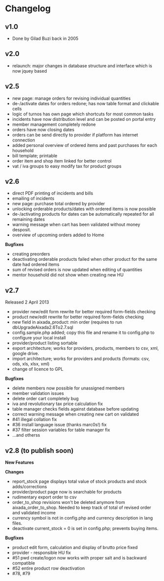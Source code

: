 Changelog
=========

v1.0
----
 * Done by Gilad Buzi back in 2005

v2.0
----
* relaunch: major changes in database structure and interface which is now jquey based

v2.5
----
* new page: manage orders for revising individual quantities 
* de-/activate dates for orders redone; has now table format and clickable cells
* logic of turnos has own page which shortcuts for most common tasks
* incidents have now distribution level and can be posted on portal entry
* member management completely redone
* orders have now closing dates
* orders can be send directly to provider if platform has internet connection
* added personal overview of ordered items and past purchases for each household
* bill template; printable
* order item and shop item linked for better control 
* vat / iva groups to easy modify tax for product groups

v2.6
----
* direct PDF printing of incidents and bills
* emailing of incidents
* new page: purchase total ordered by provider
* unlocking orderable products/dates with ordered items is now possible
* de-/activating products for dates can be automatically repeated for all remaining dates
* warning message when cart has been validated without money desposit.
* overview of upcoming orders added to Home

**Bugfixes**
* creating preorders
* deactivating orderable products failed when other product for the same date had ordered items
* sum of revised orders is now updated when editing uf quantities
* mentor household did not show when creating new HU

v2.7
----
Released 2 April 2013
* provider new/edit form rewrite for better required form-fields checking
* product new/edit rewrite for better required form-fields checking
* new field in aixada_product: min order (requires to run dbUpgradeAixada2.6To2.7.sql
* config.sample.php added; copy this file and rename it to config.php to configure your local install
* provider/product listing sortable
* export architecture; works for providers, products, members to csv, xml, google drive.
* import architecture; works for providers and products (formats: csv, ods, xls, xlsx, xml) 
* change of licence to GPL  

**Bugfixes**
* delete members now possible for unassigned members
* member validation issues
* delete order cart completely bug 
* iva and revolutionary tax price calculation fix
* table manager checks fields against database before updating 
* correct warning message when creating new cart on validated
* #41 illegal collation fix
* #36 install language issue (thanks marc0s!) fix
* #37 filter session variables for table manager fix
* ...and otherss

v2.8 (to publish soon)
----

**New Features**

**Changes**
* report_stock page displays total value of stock products and stock adds/corrections
* provider/product page now is searchable for products
* rudimentary export order to csv 
* order_to_shop revisions won't be deleted anymore from aixada_order_to_shop. Needed to keep track of total of revised order and validated income
* currency symbol is not in config.php and currency description in lang files. 
* deactivate current_stock = 0 is set in config.php; prevents buying items.  

**Bugfixes**
* product edit form, calculation and display of brutto price fixed
* provider - responsible HU fix
* #51 pwd create/logon now works with proper salt and is backward compatible 
* #52 entire product row deactivation
* #78, #79 

